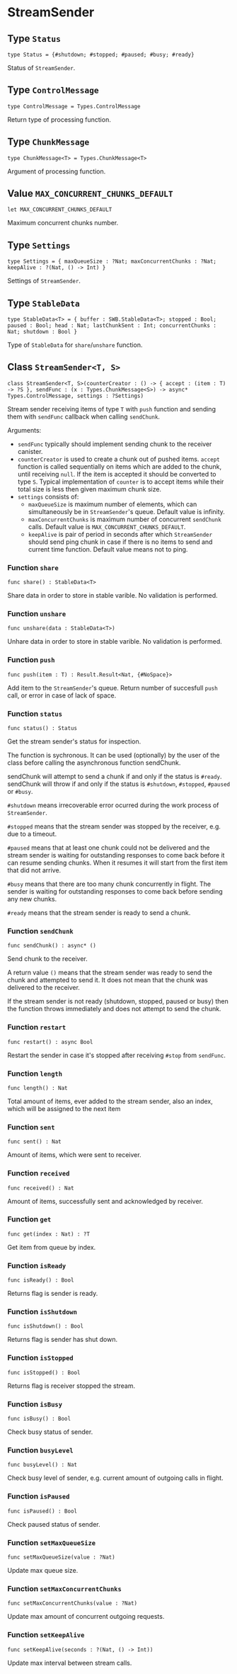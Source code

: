 # StreamSender

## Type `Status`
``` motoko no-repl
type Status = {#shutdown; #stopped; #paused; #busy; #ready}
```

Status of `StreamSender`.

## Type `ControlMessage`
``` motoko no-repl
type ControlMessage = Types.ControlMessage
```

Return type of processing function.

## Type `ChunkMessage`
``` motoko no-repl
type ChunkMessage<T> = Types.ChunkMessage<T>
```

Argument of processing function.

## Value `MAX_CONCURRENT_CHUNKS_DEFAULT`
``` motoko no-repl
let MAX_CONCURRENT_CHUNKS_DEFAULT
```

Maximum concurrent chunks number.

## Type `Settings`
``` motoko no-repl
type Settings = { maxQueueSize : ?Nat; maxConcurrentChunks : ?Nat; keepAlive : ?(Nat, () -> Int) }
```

Settings of `StreamSender`.

## Type `StableData`
``` motoko no-repl
type StableData<T> = { buffer : SWB.StableData<T>; stopped : Bool; paused : Bool; head : Nat; lastChunkSent : Int; concurrentChunks : Nat; shutdown : Bool }
```

Type of `StableData` for `share`/`unshare` function.

## Class `StreamSender<T, S>`

``` motoko no-repl
class StreamSender<T, S>(counterCreator : () -> { accept : (item : T) -> ?S }, sendFunc : (x : Types.ChunkMessage<S>) -> async* Types.ControlMessage, settings : ?Settings)
```

Stream sender receiving items of type `T` with `push` function and sending them with `sendFunc` callback when calling `sendChunk`.

Arguments:
* `sendFunc` typically should implement sending chunk to the receiver canister.
* `counterCreator` is used to create a chunk out of pushed items.
`accept` function is called sequentially on items which are added to the chunk, until receiving `null`.
If the item is accepted it should be converted to type `S`.
Typical implementation of `counter` is to accept items while their total size is less then given maximum chunk size.
* `settings` consists of:
  * `maxQueueSize` is maximum number of elements, which can simultaneously be in `StreamSender`'s queue. Default value is infinity.
  * `maxConcurrentChunks` is maximum number of concurrent `sendChunk` calls. Default value is `MAX_CONCURRENT_CHUNKS_DEFAULT`.
  * `keepAlive` is pair of period in seconds after which `StreamSender` should send ping chunk in case if there is no items to send and current time function.
    Default value means not to ping.

### Function `share`
``` motoko no-repl
func share() : StableData<T>
```

Share data in order to store in stable varible. No validation is performed.


### Function `unshare`
``` motoko no-repl
func unshare(data : StableData<T>)
```

Unhare data in order to store in stable varible. No validation is performed.


### Function `push`
``` motoko no-repl
func push(item : T) : Result.Result<Nat, {#NoSpace}>
```

Add item to the `StreamSender`'s queue. Return number of succesfull `push` call, or error in case of lack of space.


### Function `status`
``` motoko no-repl
func status() : Status
```

Get the stream sender's status for inspection.

The function is sychronous. It can be used (optionally) by the user of
the class before calling the asynchronous function sendChunk.

sendChunk will attempt to send a chunk if and only if the status is
`#ready`.  sendChunk will throw if and only if the status is `#shutdown`, `#stopped`,
`#paused` or `#busy`.

`#shutdown` means irrecoverable error ocurred during the work process of `StreamSender`.

`#stopped` means that the stream sender was stopped by the receiver, e.g.
due to a timeout.

`#paused` means that at least one chunk could not be delivered and the
stream sender is waiting for outstanding responses to come back before
it can resume sending chunks. When it resumes it will start from the
first item that did not arrive.

`#busy` means that there are too many chunk concurrently in flight. The
sender is waiting for outstanding responses to come back before sending
any new chunks.

`#ready` means that the stream sender is ready to send a chunk.


### Function `sendChunk`
``` motoko no-repl
func sendChunk() : async* ()
```

Send chunk to the receiver.

A return value `()` means that the stream sender was ready to send the
chunk and attempted to send it. It does not mean that the chunk was
delivered to the receiver.

If the stream sender is not ready (shutdown, stopped, paused or busy) then the
function throws immediately and does not attempt to send the chunk.


### Function `restart`
``` motoko no-repl
func restart() : async Bool
```

Restart the sender in case it's stopped after receiving `#stop` from `sendFunc`.


### Function `length`
``` motoko no-repl
func length() : Nat
```

Total amount of items, ever added to the stream sender, also an index, which will be assigned to the next item


### Function `sent`
``` motoko no-repl
func sent() : Nat
```

Amount of items, which were sent to receiver.


### Function `received`
``` motoko no-repl
func received() : Nat
```

Amount of items, successfully sent and acknowledged by receiver.


### Function `get`
``` motoko no-repl
func get(index : Nat) : ?T
```

Get item from queue by index.


### Function `isReady`
``` motoko no-repl
func isReady() : Bool
```

Returns flag is sender is ready.


### Function `isShutdown`
``` motoko no-repl
func isShutdown() : Bool
```

Returns flag is sender has shut down.


### Function `isStopped`
``` motoko no-repl
func isStopped() : Bool
```

Returns flag is receiver stopped the stream.


### Function `isBusy`
``` motoko no-repl
func isBusy() : Bool
```

Check busy status of sender.


### Function `busyLevel`
``` motoko no-repl
func busyLevel() : Nat
```

Check busy level of sender, e.g. current amount of outgoing calls in flight.


### Function `isPaused`
``` motoko no-repl
func isPaused() : Bool
```

Check paused status of sender.


### Function `setMaxQueueSize`
``` motoko no-repl
func setMaxQueueSize(value : ?Nat)
```

Update max queue size.


### Function `setMaxConcurrentChunks`
``` motoko no-repl
func setMaxConcurrentChunks(value : ?Nat)
```

Update max amount of concurrent outgoing requests.


### Function `setKeepAlive`
``` motoko no-repl
func setKeepAlive(seconds : ?(Nat, () -> Int))
```

Update max interval between stream calls.
